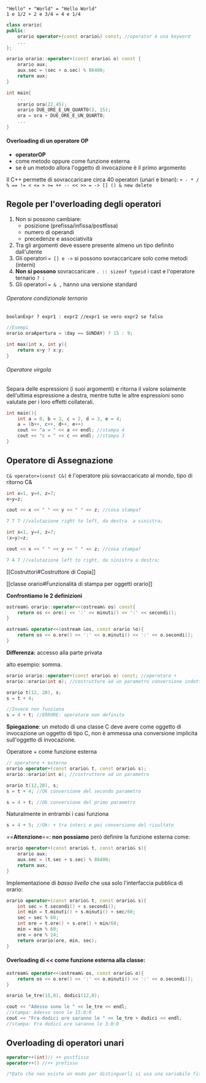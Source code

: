 ````
"Hello" + "World" = "Hello World"
1 e 1/2 + 2 e 3/4 = 4 e 1/4
````

````C++
class orario{
public:
	orario operator+(const orario&) const; //operator è una keyword 
	...
};

orario orario::operator+(const orario& o) const {
	orario aux;
	aux.sec = (sec + o.sec) % 86400;
	return aux;
}

int main{
	...
	orario ora(22,45);
	orario DUE_ORE_E_UN_QUARTO(2, 15);
	ora = ora + DUE_ORE_E_UN_QUARTO;
	...
}
````

#### Overloading di un operatore OP
- **operatorOP**
- come metodo oppure come funzione esterna
- se è un metodo allora l'oggetto di invocazione è il primo argomento

Il C++ permette di sovraccaricare circa 40 operatori (unari e binari):
`+ - * / % == != < <= > >= ++ -- << >> = -> [] () & new delete`

## Regole per l'overloading degli operatori

1. Non si possono cambiare:
	- posizione (prefissa/infissa/postfissa)
	- numero di operandi
	- precedenze e associatività
2. Tra gli argomenti deve essere presente almeno un tipo definito dall'utente
3. Gli operatori `= [] e ->` si possono sovraccaricare solo come metodi (interni)
4.  **Non si possono** sovraccaricare `. :: sizeof typeid` i cast e l'operatore ternario  `? :`
5. Gli operatori `= & ,` hanno una versione standard

###### Operatore condizionale ternario
`boolanExpr ? expr1 : expr2 //expr1 se vero expr2 se falso`

````C++
//Esempi
orario oraApertura = (day == SUNDAY) ? 15 : 9;

int max(int x, int y){
	return x>y ? x:y;
}
````

###### Operatore virgola
Separa delle espressioni (i suoi argomenti) e ritorna il valore solamente dell'ultima espressione a destra, mentre  tutte le altre espressioni sono valutate per i loro effetti collaterali.
````C++
int main(){
	int a = 0, b = 1, c = 2, d = 3, e = 4;
	a = (b++, c++, d++, e++)
	cout << "a = " << a << endl; //stampa 4
	cout << "c = " << c << endl; //stampa 3
}
````

## Operatore di Assegnazione

`C& operator=(const C&)` è l'operatore più sovraccaricato al mondo, tipo di ritorno C&

````C++
int x=1, y=4, z=7;
x=y=z;

cout << x << " " << y << " " << z; //cosa stampa?

7 7 7 //valutazione right to left, da destra  a sinistra;
````

````C++
int x=1, y=4, z=7;
(x=y)=z;

cout << x << " " << y << " " << z; //cosa stampa?

7 4 7 //valutazione left to right, da sinistra a destra;

````

[[Costruttori#Costruttore di Copia]]

[[classe orario#Funzionalità di stampa per oggetti orario]]

**Confrontiamo le 2 definizioni**

````C++
ostream& orario::operator<<(ostream& os) const{
	return os << ore() << ':' << minuti() << ':' << secondi();
}

ostream& operator<<(ostream &os, const orario %o){
	return os << o.ore() << ':' << o.minuti() << ':' << o.secondi();
}
````

**Differenza:** accesso alla parte privata

alto esempio: somma.
````C++
orario orario::operator+(const orario& o) const; //operatore +
orario::orario(int o); //costruttore ad un parametro conversione indotta da int a orario

orario t(12, 20), s;
s = t + 4;

//Invece non funziona
s = 4 + t; //ERRORE: operatore non definito
````

**Spiegazione**: un metodo di una classe C deve avere come oggetto di invocazione un oggetto di tipo C, non è ammessa una conversione implicita sull'oggetto di invocazione.

Operatore + come funzione esterna
````C++
// operatore + esterno
orario operator+(const orario& t, const orario& s);
orario::orario(int o); //costruttore ad un parametro

orario t(12,20), s;
s = t + 4; //Ok conversione del secondo parametro

s = 4 + t; //Ok conversione del primo parametro
````

Naturalmente in entrambi i casi funziona

````C++
s = 4 + 5; //Ok: + tra interi e poi conversione del risultato
````

==**Attenzione**==: **non possiamo** però definire la funzione esterna come:

````C++
orario operator+(const orario& t, const orario& s){
	orario aux;
	aux.sec = (t.sec + s.sec) % 86400;
	return aux;
}
````
Implementazione di *basso livello* che usa solo l'interfaccia pubblica di orario:
````C++
orario operator+(const orario& t, const orario& s){
	int sec = t.secondi() + s.secondi();
	int min = t.minuti() + s.minuti() + sec/60;
	sec = sec % 60;
	int ore = t.ore() + s.ore() + min/60;
	min = min % 60;
	ore = ore % 24;
	return orario(ore, min, sec);
}
````

#### Overloading di << come funzione esterna alla classe:
````C++
ostream& operator<<(ostream& os, const orario& o){
	return os << o.ore() << ':' << o.minuti() << ':' << o.secondi();
}
````
````C++
orario le_tre(15,0), dodici(12,0);

cout << "Adesso sono le " << le_tre << endl;
//stampa: Adesso sono le 15:0:0
cout << "Fra dodici ore saranno le " << le_tre + dodici << endl;
//stampa: Fra dodici ore saranno le 3:0:0
````

## Overloading di operatori unari

````C++
operator++(int)// ++ postfisso
operator++() //++ prefisso

/*Dato che non esiste un modo per distinguerli si usa una variabile fittizzia, quindi si mette solo int per il postfisso e non si mette per il prefisso*/
````
